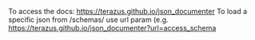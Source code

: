 To access the docs: https://terazus.github.io/json_documenter
To load a specific json from /schemas/ use url param (e.g. https://terazus.github.io/json_documenter?url=access_schema
